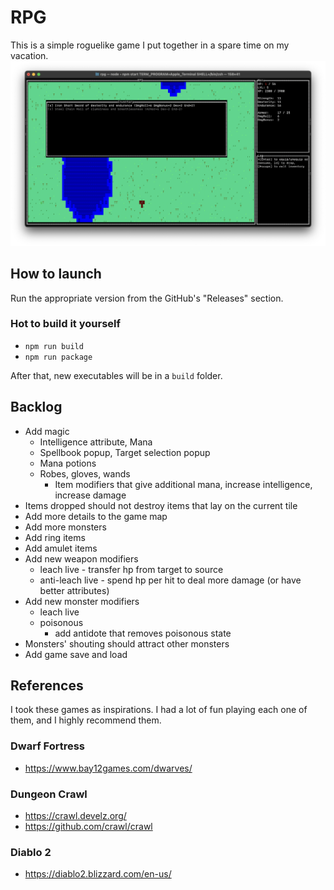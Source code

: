 # RPG
This is a simple roguelike game I put together in a spare time on my vacation.
![Game screenshot](screenshot.png)

## How to launch
Run the appropriate version from the GitHub's "Releases" section.

### Hot to build it yourself
- `npm run build`
- `npm run package`

After that, new executables will be in a `build` folder.

## Backlog
- Add magic
  - Intelligence attribute, Mana
  - Spellbook popup, Target selection popup
  - Mana potions
  - Robes, gloves, wands
    - Item modifiers that give additional mana, increase intelligence, increase damage
- Items dropped should not destroy items that lay on the current tile
- Add more details to the game map
- Add more monsters
- Add ring items
- Add amulet items
- Add new weapon modifiers
  - leach live - transfer hp from target to source
  - anti-leach live - spend hp per hit to deal more damage (or have better attributes)
- Add new monster modifiers
  - leach live
  - poisonous
    - add antidote that removes poisonous state
- Monsters' shouting should attract other monsters
- Add game save and load

## References
I took these games as inspirations. I had a lot of fun playing each one of them, and I highly recommend them. 

### Dwarf Fortress
- https://www.bay12games.com/dwarves/

### Dungeon Crawl
- https://crawl.develz.org/
- https://github.com/crawl/crawl

### Diablo 2
- https://diablo2.blizzard.com/en-us/
